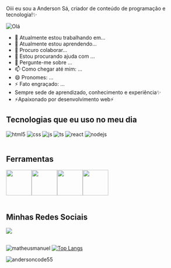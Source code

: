 Oiii eu sou a Anderson Sá, criador de conteúdo de programação e tecnologia!✨

![Olá](https://github.com/andersoncode55/andersoncode55/assets/61977421/a0cd3003-7ec9-4818-96a0-0f0b77aa9cf4)




- 🔭 Atualmente estou trabalhando em...
- 🌱 Atualmente estou aprendendo...
- 👯 Procuro colaborar...
- 🤔 Estou procurando ajuda com ...
- 💬 Pergunte-me sobre ...
- 📫 Como chegar até mim: ...
- 😄 Pronomes: ...
- ⚡ Fato engraçado: ...
- Sempre sede de aprendizado, conhecimento e experiência✨
- ⚡Apaixonado por desenvolvimento web⚡




## Tecnologias que eu uso no meu dia

<div style="display: inline_block">
  <img align="center" alt="html5" src="https://img.shields.io/badge/HTML5-E34F26?style=for-the-badge&logo=html5&logoColor=white" />
  <img align="center" alt="css" src="https://img.shields.io/badge/CSS3-1572B6?style=for-the-badge&logo=css3&logoColor=white" />
  <img align="center" alt="js" src="https://img.shields.io/badge/JavaScript-F7DF1E?style=for-the-badge&logo=javascript&logoColor=black" />
  <img align="center" alt="ts" src="https://img.shields.io/badge/TypeScript-007ACC?style=for-the-badge&logo=typescript&logoColor=white" />
  <img align="center" alt="react" src="https://img.shields.io/badge/React-20232A?style=for-the-badge&logo=react&logoColor=61DAFB" />
  <img align="center" alt="nodejs" src="https://img.shields.io/badge/Node.js-43853D?style=for-the-badge&logo=node.js&logoColor=white" />
</div><br/>


## Ferramentas
<div style="display: flex;flex-wrap: wrap">
            <img src="https://cdn.jsdelivr.net/gh/devicons/devicon/icons/figma/figma-original.svg" width="70" height="70" />
            <img src="https://cdn.jsdelivr.net/gh/devicons/devicon/icons/vscode/vscode-original.svg" width="70" height="70"/>
            <img src="https://cdn.jsdelivr.net/gh/devicons/devicon/icons/github/github-original.svg" width="70" height="70"/>
            <img src="https://cdn.jsdelivr.net/gh/devicons/devicon/icons/npm/npm-original-wordmark.svg" width="70" height="70"/>  
  </div><br>


## Minhas Redes Sociais
<div> 
 <a href="https://www.instagram.com/andersoncode66" target="_blank"><img src="https://img.shields.io/badge/-Instagram-%23E4405F?style=for-the-badge&logo=instagram&logoColor=white" target="_blank"></a>
  
</div><br>


![matheusmanuel](https://github-readme-stats.vercel.app/api?username=andersoncode55_icons=true&theme=default)
[![Top Langs](https://github-readme-stats.vercel.app/api/top-langs/?username=andersoncode55&layout=compact)](https://github.com/anuraghazra/github-readme-stats)

<img src="https://komarev.com/ghpvc/?username=andersoncode55&color=green" alt="andersoncode55" /> 


